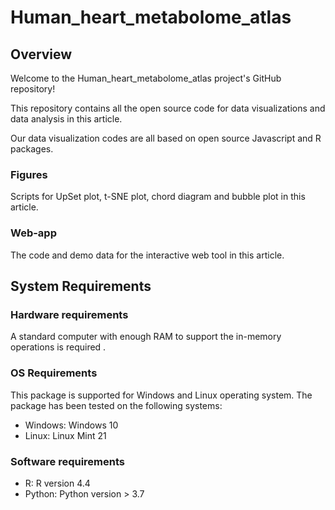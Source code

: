 # Human_heart_metabolome_atlas

## Overview

Welcome to the Human_heart_metabolome_atlas project's GitHub repository! 

This repository contains all the open source code for data visualizations and data analysis in this article.

Our data visualization codes are all based on open source Javascript and R packages.

### Figures 

Scripts for UpSet plot, t-SNE plot, chord diagram and bubble plot in this article.

### Web-app

The code and demo data for the interactive web tool in this article.



## System Requirements

### Hardware requirements

A standard computer with enough RAM to support the in-memory operations is required .

### OS Requirements

This package is supported for Windows and Linux operating system. The package has been tested on the following systems:

- Windows: Windows 10
- Linux: Linux Mint 21

### Software requirements

- R: R version 4.4 
- Python: Python version  > 3.7
